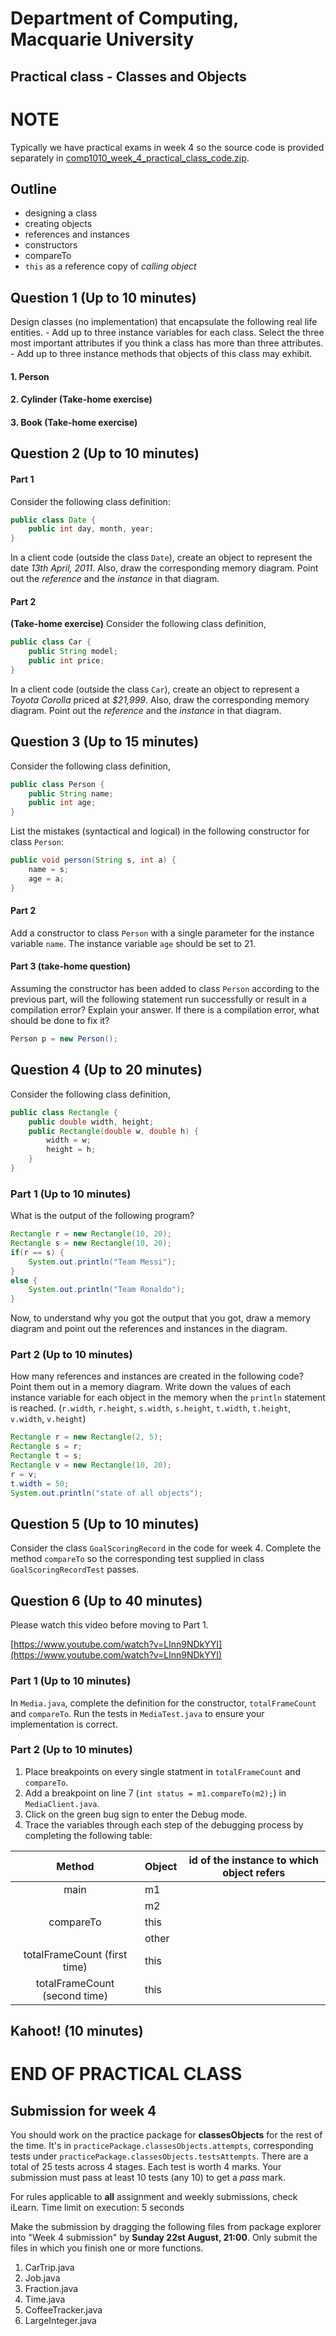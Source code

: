 # Department of Computing, Macquarie University

## Practical class - Classes and Objects

# NOTE

Typically we have practical exams in week 4 so the source code is provided separately in [comp1010_week_4_practical_class_code.zip](./comp1010_week_4_practical_class_code.zip).

## Outline

- designing a class
- creating objects
- references and instances
- constructors
- compareTo
- `this` as a reference copy of *calling object*

## Question 1 (Up to 10 minutes)

Design classes (no implementation) that encapsulate the following real life entities. 
	- Add up to three instance variables for each class. Select the three most important attributes if you think a class has more than three attributes.
	- Add up to three instance methods that objects of this class may exhibit.

#### 1. Person

<!--
### SOLUTION
	
#### Instance variables:
	
1. name: text
	
2. yearOfBirth: integer
	
3. gender: integer (0 - male, 1 - female, 2 - transgender, ...)
	
#### Instance methods:
	
1. initials(): text (initials of "Harry Potter" are "HP")
	
2. age(): integer
	
3. isMale() or isFemale(): boolean
-->

	
#### 2. Cylinder (Take-home exercise)

<!--
### SOLUTION
	
#### Instance variables:
	
1. radius: real number
	
2. height: real number

#### Instance methods:
	
1. volume(): real number
	
2. surfaceArea(): real number
	
3. diameter(): real number
-->
	
#### 3. Book (Take-home exercise)

<!--
### SOLUTION
	
#### Instance variables:
	
1. title: text
	
2. authors: text
	
3. genre: text
	
#### Instance methods:
	
none needed
-->
	
## Question 2 (Up to 10 minutes)

#### Part 1

Consider the following class definition:

```java
public class Date {
	public int day, month, year;
}
```

In a client code (outside the class `Date`), create an object to represent the date *13th April, 2011*. Also, draw the corresponding memory diagram. Point out the *reference* and the *instance* in that diagram.

<!--### Solution

```java
Date graduation = new Date();
graduation.day = 13;
graduation.month = 4;
graduation.year = 2011;
```-->

#### Part 2

**(Take-home exercise)** Consider the following class definition,

```java
public class Car {
	public String model;
	public int price;
}
```

In a client code (outside the class `Car`), create an object to represent a *Toyota Corolla* priced at *$21,999*. Also, draw the corresponding memory diagram. Point out the *reference* and the *instance* in that diagram.

<!--### Solution

  ```java
Car myCar = new Car();
myCar.model = "Toyota Corolla";
myCar.price = 21999;
```
-->

## Question 3 (Up to 15 minutes)

Consider the following class definition,

```java
public class Person {
	public String name;
	public int age;
}
```

List the mistakes (syntactical and logical) in the following constructor for class `Person`:

```java
public void person(String s, int a) {
	name = s;
	age = a;
}
```

<!--### Solution

1. Constructor should have no return type, not even void.
2. Name of constructor should be exactly the same as the class name. So, Person, not person.

Fixed constructor:

```java
public Person(String s, int a) {
	name = s;
	age = a;
}
```
-->

#### Part 2

Add a constructor to class `Person` with a single parameter for the instance variable `name`. The instance variable `age` should be set to 21.

<!--### Solution

```java
public Person(String s) {
	name = s;
	age = 21;
}
```
-->

#### Part 3 (take-home question)

Assuming the constructor has been added to class `Person` according to the previous part, will the following statement run successfully or result in a compilation error? Explain your answer. If there is a compilation error, what should be done to fix it?

```java
Person p = new Person();
```

<!--
### Solution

It will result in a compilation error since once parameterized constructors are defined, Java expects us to define the default constructor as well, and the default constructor that Java provides is no longer valid. The solution, therefore, is to add a default constructor.

```java
public Person() {
	name = "anonymous";
	age = 0;
}
```
-->

## Question 4 (Up to 20 minutes)

Consider the following class definition,

```java
public class Rectangle {
	public double width, height;
	public Rectangle(double w, double h) {
		width = w;
		height = h;
	}
}
```

### Part 1 (Up to 10 minutes)

What is the output of the following program?

```java
Rectangle r = new Rectangle(10, 20);
Rectangle s = new Rectangle(10, 20);
if(r == s) {
	System.out.println("Team Messi");
}
else {
	System.out.println("Team Ronaldo");
}
```

<!--### Solution
Team Ronaldo, because r and s are NOT reference copies. They refer to unique, albeit identical instances
-->

Now, to understand why you got the output that you got, draw a memory diagram and point out the references and instances in the diagram.

### Part 2 (Up to 10 minutes)

How many references and instances are created in the following code? Point them out in a memory diagram. Write down the values of each instance variable for each object in the memory when the `println` statement is reached. (`r.width`, `r.height`, `s.width`, `s.height`, `t.width`, `t.height`, `v.width`, `v.height`)

```java
Rectangle r = new Rectangle(2, 5);
Rectangle s = r;
Rectangle t = s;
Rectangle v = new Rectangle(10, 20);
r = v;
t.width = 50;
System.out.println("state of all objects");
```

<!--### Solution
4 References: r, s, t and v
2 Instances: new Rectangle(2, 5) and new Rectangle(10, 20)

`r.width = 10`, 
`r.height = 20`, 
`s.width = 2`, 
`s.height = 50`, 
`t.width = 2`, 
`t.height = 50`, 
`v.width = 10`, 
`v.height = 20`
-->

## Question 5 (Up to 10 minutes)

Consider the class `GoalScoringRecord` in the code for week 4. Complete the method `compareTo` so the corresponding test supplied in class `GoalScoringRecordTest` passes.

<!--### Solution
```java
	public int compareTo(GoalScoringRecord other) {
		double cr1 = this.conversionRate();
		double cr2 = other.conversionRate();
		if(cr1 > cr2) {
			return 1;
		}
		else if(cr1 < cr2) {
			return -1;
		}
		return 0;
	}
```
-->

## Question 6 (Up to 40 minutes)

Please watch this video before moving to Part 1.

[https://www.youtube.com/watch?v=Llnn9NDkYYI](https://www.youtube.com/watch?v=Llnn9NDkYYI)

### Part 1 (Up to 10 minutes)

In `Media.java`, complete the definition for the constructor, `totalFrameCount` and `compareTo`. Run the tests in `MediaTest.java` to ensure your implementation is correct.

<!--###Solution
```java
	public int compareTo(Media other) {
		int tfc1 = this.totalFrameCount();
		int tfc2 = other.totalFrameCount();
		if(tfc1 > tfc2) {
			return 1;
		}
		else if(tfc1 < tfc2) {
			return -1;
		}
		else {
			return 0;
		}
	}
```
-->

### Part 2 (Up to 10 minutes)

1. Place breakpoints on every single statment in `totalFrameCount` and `compareTo`. 
2. Add a breakpoint on line 7 (`int status = m1.compareTo(m2);`) in `MediaClient.java`. 
3. Click on the green bug sign to enter the Debug mode.
4. Trace the variables through each step of the debugging process by completing the following table:

|             Method            | Object | id of the instance to which object refers |
|:-----------------------------:|--------|:-----------------------------------------:|
|              main             | m1     |                                           |
|                               | m2     |                                           |
|           compareTo           | this   |                                           |
|                               | other  |                                           |
|  totalFrameCount (first time) | this   |                                           |
| totalFrameCount (second time) | this   |                                           |

<!--Solution
No solution provided for this one
-->

## Kahoot! (10 minutes)

# END OF PRACTICAL CLASS

## Submission for week 4

You should work on the practice package for **classesObjects** for the rest of the time. It's in `practicePackage.classesObjects.attempts`, corresponding tests under `practicePackage.classesObjects.testsAttempts`. There are a total of 25 tests across 4 stages. Each test is worth 4 marks. Your submission must pass at least 10 tests (any 10) to get a *pass* mark. 


For rules applicable to **all** assignment and weekly submissions, check iLearn. 
Time limit on execution: 5 seconds 

Make the submission by dragging the following files from package explorer into "Week 4 submission" by **Sunday 22st August, 21:00**. Only submit the files in which you finish one or more functions.

1. CarTrip.java
2. Job.java
3. Fraction.java
4. Time.java
5. CoffeeTracker.java
6. LargeInteger.java


